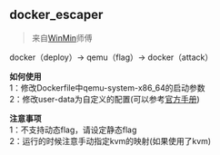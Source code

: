 ## docker_escaper

>来自[WinMin](https://github.com/WinMin)师傅  

docker（deploy）-> qemu（flag）-> docker（attack）  

**如何使用**  
1：修改Dockerfile中qemu-system-x86_64的启动参数  
2：修改user-data为自定义的配置(可以参考[官方手册](https://cloudinit.readthedocs.io/en/latest/))  


**注意事项**  
1：不支持动态flag，请设定静态flag  
2：运行的时候注意手动指定kvm的映射(如果使用了kvm)  
